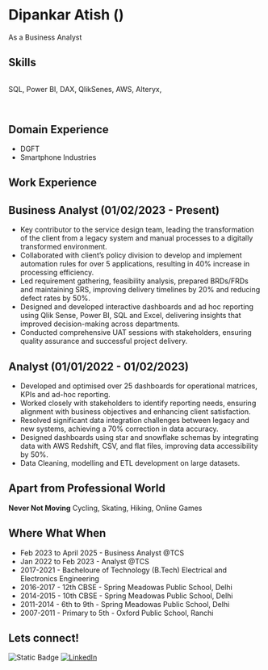 # Dipankar Atish ()

As a Business Analyst

## Skills
![]()

SQL, Power BI, DAX, QlikSenes, AWS, Alteryx, 
## 

![]()



## Domain Experience
- DGFT
- Smartphone Industries

## Work Experience

## Business Analyst (01/02/2023 - Present)
-	Key contributor to the service design team, leading the transformation of the client from a legacy system and manual processes to a digitally transformed environment.
- Collaborated with client’s policy division to develop and implement automation rules for over 5 applications, resulting in 40% increase in processing efficiency.
-	Led requirement gathering, feasibility analysis, prepared BRDs/FRDs and maintaining SRS, improving delivery timelines by 20% and reducing defect rates by 50%.
-	Designed and developed interactive dashboards and ad hoc reporting using Qlik Sense, Power BI, SQL and Excel, delivering insights that improved decision-making across departments.
-	Conducted comprehensive UAT sessions with stakeholders, ensuring quality assurance and successful project delivery.
## Analyst (01/01/2022 - 01/02/2023)
-	Developed and optimised over 25 dashboards for operational matrices, KPIs and ad-hoc reporting. 
-	Worked closely with stakeholders to identify reporting needs, ensuring alignment with business objectives and enhancing client satisfaction.
-	Resolved significant data integration challenges between legacy and new systems, achieving a 70% correction in data accuracy.
-	Designed dashboards using star and snowflake schemas by integrating data with AWS Redshift, CSV, and flat files, improving data accessibility by 50%.
-	Data Cleaning, modelling and ETL development on large datasets. 


## Apart from Professional World
**Never Not Moving** Cycling, Skating, Hiking, Online Games 


## Where What When
-  Feb 2023 to April 2025 - Business Analyst @TCS
-  Jan 2022 to Feb 2023 - Analyst @TCS
-  2017-2021 - Bacheloure of Technology (B.Tech) Electrical and Electronics Engineering
-  2016-2017 - 12th CBSE - Spring Meadowas Public School, Delhi
-  2014-2015 - 10th CBSE - Spring Meadowas Public School, Delhi
-  2011-2014 - 6th to 9th - Spring Meadowas Public School, Delhi
-  2007-2011 - Primary to 5th - Oxford Public School, Ranchi


## Lets connect!
![Static Badge](https://img.shields.io/badge/Gmail-%23d3d3d3?style=for-the-badge&logo=gmail&logoColor=red&labelColor=e6e6e6&color=e6e6e6&link=(mailto:atishdipankar99@gmail.com))
[![LinkedIn](https://img.shields.io/badge/LinkedIn-0077B5?style=for-the-badge&logo=linkedin&logoColor=white)](https://www.linkedin.com/in/dipankar-atish-business-analyst/)

